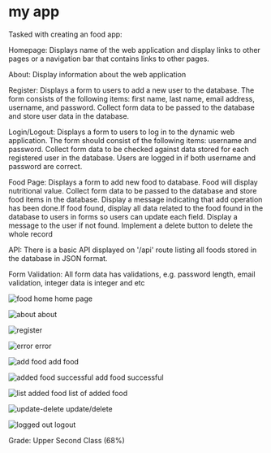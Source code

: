 # my app

Tasked with creating an food app:

Homepage: Displays name of the web application and display links to other pages or a navigation bar that contains links to other pages.

About: Display information about the web application 

Register: Displays a form to users to add a new user to the database. The form consists of the following items: first name, last name, email address, username, and password. Collect form data to be passed to the database and store user data in the database.

Login/Logout:  Displays a form to users to log in to the dynamic web application. The form should consist of the following items: username and password. Collect form data to be checked against data stored for each registered user in the database. Users are logged in if both username and password are correct. 

Food Page: Displays a form to add new food to database. Food will display nutritional value. Collect form data to be passed to the database and store food items in the database. Display a message indicating that add operation has been done.If food found, display all data related to the food found in the database to users in forms so users can update each field. Display a message to the user if not found. Implement a delete button to delete the whole record

API: There is a basic API displayed on '/api' route listing all foods stored in the database in JSON format.

Form Validation: All form data has validations, e.g. password length, email validation, integer data is integer and etc

![food home](https://user-images.githubusercontent.com/83978332/212976329-a8a64d33-4c91-4b8d-8608-0851cb7ea70a.jpg)
home page

![about](https://user-images.githubusercontent.com/83978332/212976649-8c0c41c0-e1d1-42e5-b0af-aec8ede00b5e.jpg)
about

![register](https://user-images.githubusercontent.com/83978332/212977189-6c3dc52f-0ddc-420e-986c-e2da2ae5ce06.jpg)

![error](https://user-images.githubusercontent.com/83978332/212977248-63481852-c3c3-4ef2-ae3c-4d40587e1bf3.jpg)
error

![add food](https://user-images.githubusercontent.com/83978332/212976732-4d61d92b-3dec-4148-977c-913aa054b967.jpg)
add food

![added food successful](https://user-images.githubusercontent.com/83978332/212976804-951480a5-d8d1-4884-b229-d9649db14673.jpg)
add food successful

![list added food](https://user-images.githubusercontent.com/83978332/212976877-ab5402f1-526b-4974-abc6-92f2b855c27c.jpg)
list of added food

![update-delete](https://user-images.githubusercontent.com/83978332/212977004-705126ee-d975-43e7-bdbd-fcc143e8d59d.jpg)
update/delete

![logged out](https://user-images.githubusercontent.com/83978332/212977308-8432329c-9b4d-403f-b9d8-89e875ddb8ba.jpg)
logout

Grade: Upper Second Class (68%)

